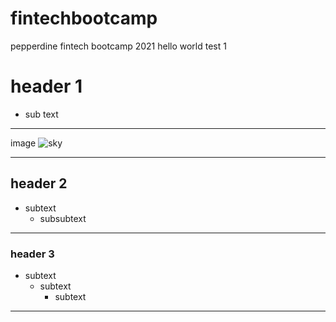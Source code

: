 # fintechbootcamp
pepperdine fintech bootcamp 2021
hello world
test 1
# header 1
* sub text
___
image ![sky](https://images.unsplash.com/photo-1503023345310-bd7c1de61c7d?ixid=MXwxMjA3fDB8MHxzZWFyY2h8MXx8aHVtYW58ZW58MHx8MHw%3D&ixlib=rb-1.2.1&auto=format&fit=crop&w=600&q=60)
___
## header 2
* subtext
    * subsubtext
___
### header 3
* subtext
    * subtext
        * subtext
    
___